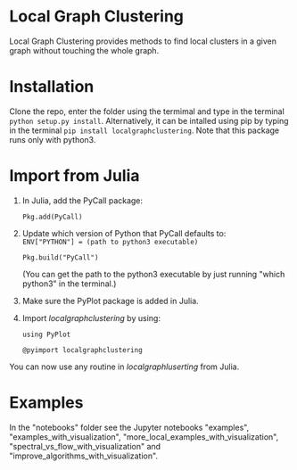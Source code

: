 Local Graph Clustering
======================

Local Graph Clustering provides methods to find local clusters in a given graph
without touching the whole graph.  

Installation
============

Clone the repo, enter the folder using the termimal and type in the terminal `python setup.py install`. 
Alternatively, it can be intalled using pip by typing in the terminal `pip install localgraphclustering`.
Note that this package runs only with python3.

Import from Julia
=================
1. In Julia, add the PyCall package: 
   
   `Pkg.add(PyCall)`
2. Update which version of Python that PyCall defaults to:   
    `ENV["PYTHON"] = (path to python3 executable) `

    `Pkg.build("PyCall")`

    (You can get the path to the python3 executable by just running "which python3" in the terminal.)
3. Make sure the PyPlot package is added in Julia. 
4. Import *localgraphclustering* by using:

   `using PyPlot`

   `@pyimport localgraphclustering`

You can now use any routine in *localgraphluserting* from Julia.

Examples
========

In the "notebooks" folder see the Jupyter notebooks "examples", "examples_with_visualization", 
"more_local_examples_with_visualization", "spectral_vs_flow_with_visualization" and 
"improve_algorithms_with_visualization".